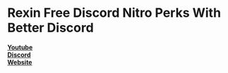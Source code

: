 # Rexin Free Discord Nitro Perks With Better Discord
[**Youtube**](https://youtube.com/Rexin) </br>
[**Discord**](https://discord.gg/sZGwh8G2E5)</br>
[**Website**](https://hzrexin.glitch.com)
